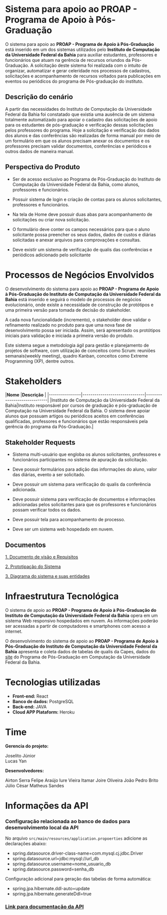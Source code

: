 # Sistema para apoio ao PROAP - Programa de Apoio à Pós-Graduação

O sistema para apoio ao **PROAP - Programa de Apoio à Pós-Graduação** está inserido em um dos sistemas utilizados pelo **Instituto de Computação da Universidade Federal da Bahia** para auxiliar estudantes, professores e funcionários que atuam na gerência de recursos oriundos da Pós-Graduação. A solicitação deste sistema foi realizada com o intuito de organizar, automatizar e gerar celeridade nos processos de cadastros, solicitações e acompanhamento de recursos voltados para publicações em eventos ou periódicos do programa de Pós-graduação do instituto.

## Descrição do cenário

A partir das necessidades do Instituto de Computação da Universidade Federal da Bahia foi constatado que existia uma ausência de um sistema totalmente automatizado para apoiar o cadastro das solicitações de apoio para os estudantes de pós-graduação e verificação dessas solicitações pelos professores do programa. Hoje a solicitação e verificação dos dados dos alunos e das conferências são realizadas de forma manual por meio de um formulário em que os alunos precisam anexar os documentos e os professores precisam validar documentos, conferências e periódicos e outros dados de maneira manual.

## Perspectiva do Produto

-   Ser de acesso exclusivo ao Programa de Pós-Graduação do Instituto de Computação da Universidade Federal da Bahia, como alunos, professores e funcionários.
    
-   Possuir sistema de login e criação de contas para os alunos solicitantes, professores e funcionários.
    
-   Na tela de Home deve possuir duas abas para acompanhamento de solicitações ou criar nova solicitação.
    
-   O formulário deve conter os campos necessários para que o aluno solicitante possa preencher os seus dados, dados de custos e diárias solicitadas e anexar arquivos para comprovações e consultas.
    
-   Deve existir um sistema de verificação de qualis das conferências e periódicos adicionado pelo solicitante

# Processos de Negócios Envolvidos

O desenvolvimento do sistema para apoio ao **PROAP - Programa de Apoio à Pós-Graduação do Instituto de Computação da Universidade Federal da Bahia** está inserido e seguirá o modelo de processos de negócios evolucionário, onde existe a necessidade de construção de protótipos e uma primeira versão para tomada de decisão do stakeholder.

A cada nova funcionalidade (incremento), o stakeholder deve validar o refinamento realizado no produto para que uma nova fase de desenvolvimento possa ser iniciada. Assim, será apresentado os protótipos iniciais para validação e iniciada a primeira versão do produto.

Este sistema segue a metodologia ágil para gestão e planejamento de projetos de software, com utilização de conceitos como Scrum: reuniões semanais(weekly meeting), quadro Kanban, conceitos como Extreme Programming (XP), dentre outros.

# **Stakeholders**
|**Nome**                          |**Descrição**                         |
|----------------|-------------------------------|-----------------------------|
|Instituto de Computação da Universidade Federal da Bahia|Instituto responsável por cursos de graduação e pós-graduação de Computação na Universidade Federal da Bahia. O sistema deve apoiar alunos que possuam artigos ou periódicos aceitos em conferências qualificadas, professores e funcionários que estão responsáveis pela gerência do programa da Pós-Graduação.|     


## **Stakeholder Requests**

-   Sistema multi-usuário que engloba os alunos solicitantes, professores e funcionários participantes no sistema de apuração da solicitação.
    
-   Deve possuir formulários para adição das informações do aluno, valor das diárias, evento a ser solicitado.
    
-   Deve possuir um sistema para verificação do qualis da conferência adicionada.
    
-   Deve possuir sistema para verificação de documentos e informações adicionadas pelos solicitantes para que os professores e funcionários possam verificar todos os dados.
    
-   Deve possuir tela para acompanhamento de processo.
    
-   Deve ser um sistema web hospedado em nuvem.

## Documentos

[1. Documento de visão e Requisitos](https://docs.google.com/document/d/1m9wSqd6X_1-cIYyQlSkXVTLkZj8PFWPeTRYjBZ5t95s/edit?usp=sharing)

[2. Prototipação do Sistema]([https://www.figma.com/proto/nQ0GpxrbdcIztxa0ZLD0EM/Proap?page-id=29%3A397&node-id=29%3A564&viewport=1703%2C588%2C0.51&scaling=min-zoom&starting-point-node-id=29%3A564](https://www.figma.com/proto/nQ0GpxrbdcIztxa0ZLD0EM/Proap?page-id=29%3A397&node-id=29%3A564&viewport=1703%2C588%2C0.51&scaling=min-zoom&starting-point-node-id=29%3A564))

[3. Diagrama do sistema e suas entidades](**[https://lucid.app/lucidchart/5cbcb706-400f-424b-b785-d208385853b4/edit?viewport_loc=-172%2C-270%2C1910%2C1554%2C0_0&invitationId=inv_daec2f49-66e4-4959-bf80-d3cdc1f55ec2#](https://lucid.app/lucidchart/5cbcb706-400f-424b-b785-d208385853b4/edit?viewport_loc=-172%2C-270%2C1910%2C1554%2C0_0&invitationId=inv_daec2f49-66e4-4959-bf80-d3cdc1f55ec2#)**)

# Infraestrutura Tecnológica

O sistema de apoio ao **PROAP - Programa de Apoio à Pós-Graduação do Instituto de Computação da Universidade Federal da Bahia** opera em um sistema Web responsivo hospedados em nuvem. As informações poderão ser acessadas a partir de computadores e smartphones com acesso a internet.

O desenvolvimento do sistema de apoio ao **PROAP - Programa de Apoio à Pós-Graduação do Instituto de Computação da Universidade Federal da Bahia** apresenta e coleta dados de tabelas de qualis da Capes, dados do [site](https://pgcomp.ufba.br/) do Programa de Pós-Graduação em Computação da Universidade Federal da Bahia.

# Tecnologias utilizadas

- **Front-end:** React 
- **Banco de dados:** PostgreSQL 
- **Back-end:** JAVA 
- **Cloud APP Plataform:** Heroku

# Time

**Gerencia do projeto:**

Joselito Júnior  
Lucas Yan 

**Desenvolvedores:**

Airton Serra 
Felipe Araújo 
Iure Vieira 
Itamar Joire Oliveira
João Pedro Brito
Júlio César 
Matheus Sandes 


# Informações da API

### Configuração relacionada ao banco de dados para desenvolvimento local da API

No arquivo `src/main/resources/application.propoerties` adicione as declarações abaixo:

* spring.datasource.driver-class-name=com.mysql.cj.jdbc.Driver
* spring.datasource.url=jdbc:mysql://url_db
* spring.datasource.username=nome\_usuario\_db
* spring.datasource.password=senha_db

Configuração adicional para geração das tabelas de forma automática:

* spring.jpa.hibernate.ddl-auto=update
* spring.jpa.hibernate.generateDdl=true

### [Link para documentação da API](https://proap-api.herokuapp.com/proap-api/swagger-ui.html#/)
